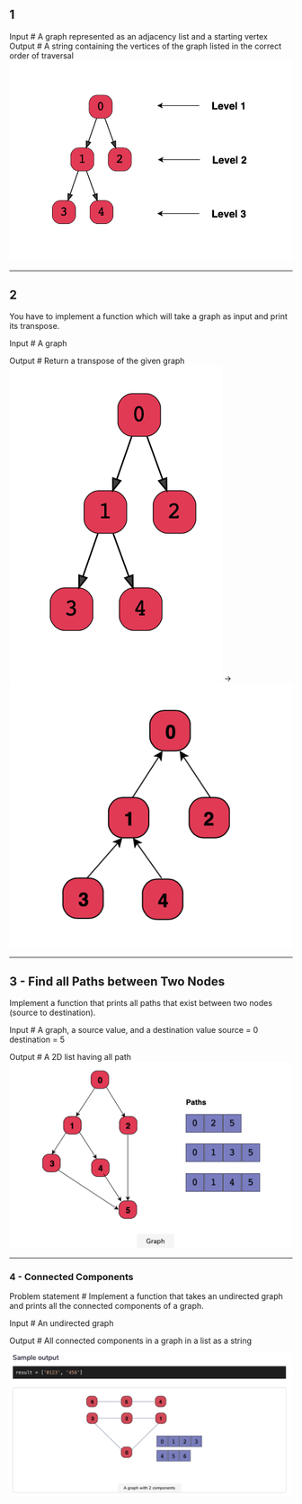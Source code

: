 ## 1 

Input #
A graph represented as an adjacency list and a starting vertex
Output #
A string containing the vertices of the graph listed in the correct order of traversal
![Screen_Shot_2020-10-26_at_7.56.46_PM](/processed/images/Screen_Shot_2020-10-26_at_7.56.46_PM.png)


---

## 2 

	
You have to implement a function which will take a graph as input and print its transpose.

Input #
A graph

Output #
Return a transpose of the given graph
![Screen_Shot_2020-10-26_at_7.58.08_PM](/processed/images/Screen_Shot_2020-10-26_at_7.58.08_PM.png) -> ![Screen_Shot_2020-10-26_at_7.58.27_PM](/processed/images/Screen_Shot_2020-10-26_at_7.58.27_PM.png)


---
## 3 - Find all Paths between Two Nodes

Implement a function that prints all paths that exist between two nodes (source to destination).

Input #
A graph, a source value, and a destination value
source = 0 destination = 5

Output #
A 2D list having all path
![Screen_Shot_2020-10-26_at_7.59.43_PM](/processed/images/Screen_Shot_2020-10-26_at_7.59.43_PM.png)

---

### 4 - Connected Components

Problem statement #
Implement a function that takes an undirected graph and prints all the connected components of a graph.

Input #
An undirected graph

Output #
All connected components in a graph in a list as a string

![Screen_Shot_2020-10-28_at_8.05.15_PM](/processed/images/Screen_Shot_2020-10-28_at_8.05.15_PM.png)